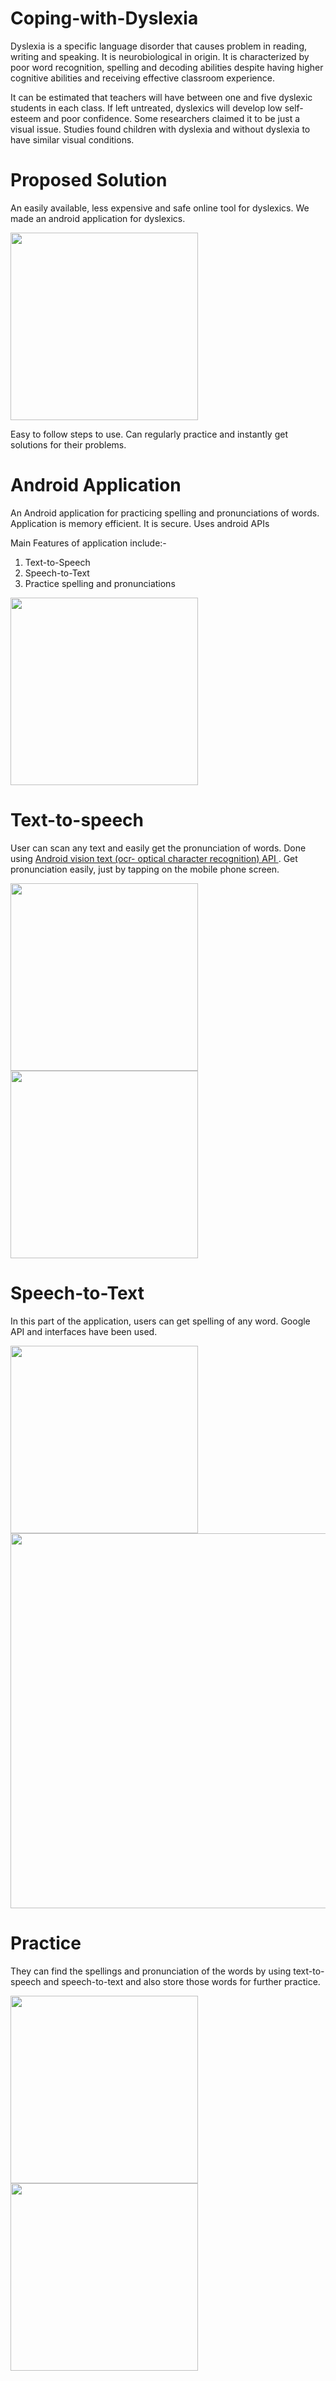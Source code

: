 # Coping-with-Dyslexia

Dyslexia is a specific language disorder that causes problem in reading, writing and speaking. It is neurobiological in origin. It is characterized by poor word recognition, spelling and decoding abilities despite having higher cognitive abilities and receiving effective classroom experience.

It can be estimated that teachers will have between one and five dyslexic students in each class. If left untreated, dyslexics will develop low self-esteem and poor confidence.
Some researchers claimed it to be just a visual issue. Studies found children with dyslexia and without dyslexia to have
similar visual conditions.

# Proposed Solution

An easily available, less expensive and safe online tool for dyslexics.
We made an android application for dyslexics.

<img src="https://github.com/Isha-git/Coping-with-Dyslexia/tree/master/Images/StartPage.png" width="300">

Easy to follow steps to use.
Can regularly practice and instantly get solutions for their problems.

# Android Application

An Android application for practicing spelling and pronunciations of words.
Application is memory efficient.
It is secure.
Uses android APIs

Main Features of application include:-
1) Text-to-Speech
2) Speech-to-Text
3) Practice spelling and pronunciations

<img src="https://github.com/isha-git/App-for-Dyslexia/blob/master/images/StartPage.png" width="300">

# Text-to-speech
User can scan any text and easily get the pronunciation of words.
Done using <a href="https://codelabs.developers.google.com/codelabs/mobile-vision-ocr/#0"> Android vision text (ocr- optical character recognition) API </a>.
Get pronunciation easily, just by tapping on the mobile phone screen.

<img src="https://github.com/Isha-git/Coping-with-Dyslexia/tree/master/Images/TextToSpeech.png" width="300">
<img src="https://github.com/Isha-git/Coping-with-Dyslexia/tree/master/Images/TextToSpeechExample.jpeg" width="300">

# Speech-to-Text
In this part of the application, users can get spelling of any word.
Google API and interfaces have been used.

<img src="https://github.com/Isha-git/Coping-with-Dyslexia/tree/master/Images/SpeechToText.png" width="300">
<img src="https://github.com/Isha-git/Coping-with-Dyslexia/tree/master/Images/SpeechToTextExample.png" width="600">

# Practice
They can find the spellings and pronunciation of the words by using text-to-speech and speech-to-text and also store those words for further practice.

<img src="https://github.com/Isha-git/Coping-with-Dyslexia/tree/master/Images/PracticeSpelling.jpeg" width="300">
<img src="https://github.com/Isha-git/Coping-with-Dyslexia/tree/master/Images/PracticePronunciation.jpeg" width="300">

<!--**Team Members**
The project was developed with <a href="https://github.com/jagriti04">Jagriti</a> for the Optional Project (PR201) under the guidance of Dr. Sraban K. Mohanty at the Indian Instiute of Information Technology, Design and Manufacturing, Jabalpur, India.>
